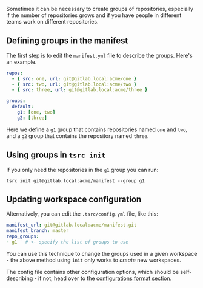 Sometimes it can be necessary to create groups of repositories, especially if the number
of repositories grows and if you have people in different teams work on different repositories.

## Defining groups in the manifest

The first step is to edit the `manifest.yml` file to describe the groups. Here's an
example.

```yaml
repos:
  - { src: one, url: git@gitlab.local:acme/one }
  - { src: two, url: git@gitlab.local:acme/two }
  - { src: three, url: git@gitlab.local:acme/three }

groups:
  default:
    g1: [one, two]
    g2: [three]
```

Here we define a `g1` group that contains repositories named `one` and `two`,
and a `g2` group that contains the repository named `three`.

## Using groups in `tsrc init`

If you only need the repositories in the `g1` group you can run:

```
tsrc init git@gitlab.local:acme/manifest --group g1
```

## Updating workspace configuration

Alternatively, you can edit the `.tsrc/config.yml` file, like this:

```yaml
manifest_url: git@gitlab.local:acme/manifest.git
manifest_branch: master
repo_groups:
- g1   # <- specify the list of groups to use
```

You can use this technique to change the groups used in a given workspace -
the above method using `init` only works to *create* new workspaces.

The config file contains other configuration options, which should be
self-describing - if not, head over to the
[configurations format section](../ref/formats.md#workspace_configuration_file).
